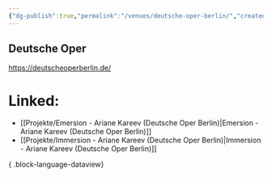 ```yaml
---
{"dg-publish":true,"permalink":"/venues/deutsche-oper-berlin/","created":"2025-05-25T12:48:37.201+02:00","updated":"2025-05-26T10:39:16.430+02:00"}
---
```


## Deutsche Oper
https://deutscheoperberlin.de/
# Linked:
- [[Projekte/Emersion - Ariane Kareev (Deutsche Oper Berlin)\|Emersion - Ariane Kareev (Deutsche Oper Berlin)]]
- [[Projekte/Immersion - Ariane Kareev (Deutsche Oper Berlin)\|Immersion - Ariane Kareev (Deutsche Oper Berlin)]]

{ .block-language-dataview}
